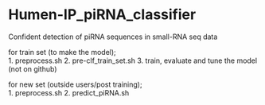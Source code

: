# Humen-IP_piRNA_classifier
Confident detection of piRNA sequences in small-RNA seq data

for train set (to make the model);	
	1. preprocess.sh
	2. pre-clf_train_set.sh
	3. train, evaluate and tune the model (not on github)
	
for new set (outside users/post training);	
	1. preprocess.sh
	2. predict_piRNA.sh

